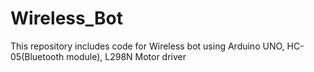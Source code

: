 # Wireless_Bot
This repository includes code for Wireless bot using Arduino UNO, HC-05(Bluetooth module), L298N Motor driver

